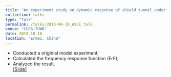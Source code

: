 ```yaml
---
title: "An experiment study on dynamic response of shield tunnel under long-term loads induced by trains"
collection: talks
type: "Talk"
permalink: /talks/2010-04-19_ASCE_talk
venue: "CCES-TUWB"
date: 2019-10-10
location: "Ermei, China"
---
```


* Conducted a originial model experiment;
* Calculated the frequency response function (FrF);
* Analyzed the result. <br>
[[Slide]](https://drive.google.com/open?id=1DchqsRd_ldwN9iq6d2gIs7nIbP9l2L8f)


